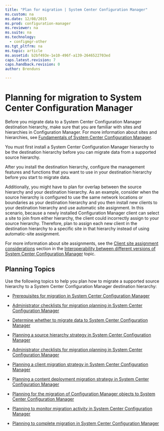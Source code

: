 ```yaml
---
title: "Plan for migration | System Center Configuration Manager"
ms.custom: na
ms.date: 12/08/2015
ms.prod: configuration-manager
ms.reviewer: na
ms.suite: na
ms.technology:
  - configmgr-other
ms.tgt_pltfrm: na
ms.topic: article
ms.assetid: b2bf493e-1e10-496f-a139-2646522703ed
caps.latest.revision: 7
caps.handback.revision: 0
author: Brenduns

---
```

# Planning for migration to System Center Configuration Manager
Before you migrate data to a System Center Configuration Manager destination hierarchy, make sure that you are familiar with sites and hierarchies in Configuration Manager. For more information about sites and hierarchies, see [Fundamentals of System Center Configuration Manager](../../core/understand/fundamentals.md).  

 You must first install a System Center Configuration Manager hierarchy to be the destination hierarchy before you can migrate data from a supported source hierarchy.  

 After you install the destination hierarchy, configure the management features and functions that you want to use in your destination hierarchy before you start to migrate data.  

 Additionally, you might have to plan for overlap between the source hierarchy and your destination hierarchy. As an example, consider when the source hierarchy is configured to use the same network locations or boundaries as your destination hierarchy and you then install new clients to your destination hierarchy and use automatic site assignment. In this scenario, because a newly installed Configuration Manager client can select a site to join from either hierarchy, the client could incorrectly assign to your source hierarchy. Therefore, plan to assign each new client in the destination hierarchy to a specific site in that hierarchy instead of using automatic-site assignment.  

 For more information about site assignments, see the [Client site assignment considerations](../../core/plan-design/hierarchy/interoperability-between-different-versions.md#BKMK_SupConfigSiteAssignment) section in the [Interoperability between different versions of System Center Configuration Manager](../../core/plan-design/hierarchy/interoperability-between-different-versions.md) topic.  

## Planning Topics  
 Use the following topics to help you plan how to migrate a supported source hierarchy to a System Center Configuration Manager destination hierarchy:  

-   [Prerequisites for migration in System Center Configuration Manager](../../core/migration/prerequisites-for-migration.md)  

-   [Administrator checklists for migration planning in System Center Configuration Manager](../../core/migration/administrator-checklists-for-migration-planning.md)  

-   [Determine whether to migrate data to System Center Configuration Manager](../../core/migration/determine-whether-to-migrate-data.md)  

-   [Planning a source hierarchy strategy in System Center Configuration Manager](../../core/migration/planning-a-source-hierarchy-strategy.md)  

-   [Administrator checklists for migration planning in System Center Configuration Manager](../../core/migration/administrator-checklists-for-migration-planning.md)  

-   [Planning a client migration strategy in System Center Configuration Manager](../../core/migration/planning-a-client-migration-strategy.md)  

-   [Planning a content deployment migration strategy in System Center Configuration Manager](../../core/migration/planning-a-content-deployment-migration-strategy.md)  

-   [Planning for the migration of Configuration Manager objects to System Center Configuration Manager](../../core/migration/planning-for-the-migration-of-objects.md)  

-   [Planning to monitor migration activity in System Center Configuration Manager](../../core/migration/planning-to-monitor-migration-activity.md)  

-   [Planning to complete migration in System Center Configuration Manager](../../core/migration/planning-to-complete-migration.md)  
